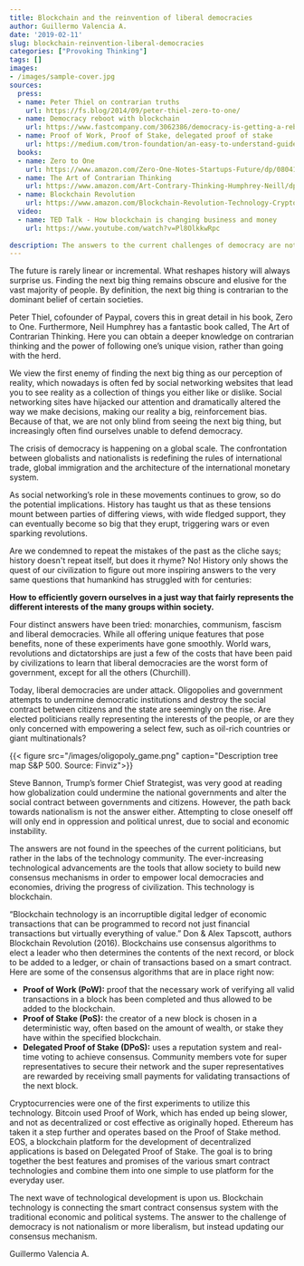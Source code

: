 ```yaml
---
title: Blockchain and the reinvention of liberal democracies 
author: Guillermo Valencia A.
date: '2019-02-11'
slug: blockchain-reinvention-liberal-democracies 
categories: ["Provoking Thinking"]
tags: []
images:
- /images/sample-cover.jpg
sources:
  press:
  - name: Peter Thiel on contrarian truths
    url: https://fs.blog/2014/09/peter-thiel-zero-to-one/
  - name: Democracy reboot with blockchain
    url: https://www.fastcompany.com/3062386/democracy-is-getting-a-reboot-on-the-blockchain
  - name: Proof of Work, Proof of Stake, delegated proof of stake
    url: https://medium.com/tron-foundation/an-easy-to-understand-guide-to-pow-pos-dpos-consensus-mechanism-and-super-representative-eb1f5504a8e
  books:
  - name: Zero to One
    url: https://www.amazon.com/Zero-One-Notes-Startups-Future/dp/0804139296
  - name: The Art of Contrarian Thinking
    url: https://www.amazon.com/Art-Contrary-Thinking-Humphrey-Neill/dp/087004110X 
  - name: Blockchain Revolution
    url: https://www.amazon.com/Blockchain-Revolution-Technology-Cryptocurrencies-Changing/dp/151135769X
  video:
  - name: TED Talk - How blockchain is changing business and money
    url: https://www.youtube.com/watch?v=Pl8OlkkwRpc
  
description: The answers to the current challenges of democracy are not nationalism or more liberalism, but the updating of our mechanism to reach consensus.Technology will reshape the democracy of masses.
---
```

The future is rarely linear or incremental. What reshapes history will always surprise us.
Finding the next big thing remains obscure and elusive for the vast majority of people. By definition, the next big thing is contrarian to the dominant belief of certain societies.

Peter Thiel, cofounder of Paypal, covers this in great detail in his book, Zero to One. Furthermore, Neil Humphrey has a fantastic book called, The Art of Contrarian Thinking. Here you can obtain a deeper knowledge on contrarian thinking and the power of following one’s unique vision, rather than going with the herd.

We view the first enemy of finding the next big thing as our perception of reality, which nowadays is often fed by social networking websites that lead you to see reality as a collection of things you either like or dislike.  Social networking sites have hijacked our attention and dramatically altered the way we make decisions, making our reality a big, reinforcement bias. Because of that, we are not only blind from seeing the next big thing, but increasingly often find ourselves unable to defend democracy. 

The crisis of democracy is happening on a global scale. The confrontation between globalists and nationalists is redefining the rules of international trade, global immigration and the architecture of the international monetary system. 

As social networking’s role in these movements continues to grow, so do the potential implications. History has taught us that as these tensions mount between parties of differing views, with wide fledged support, they can eventually become so big that they erupt, triggering wars or even sparking revolutions. 

Are we condemned to repeat the mistakes of the past as the cliche says; history doesn't repeat itself, but does it rhyme? No! History only shows the quest of our civilization to figure out more inspiring answers to the very same questions that humankind has struggled with for centuries:

**How to efficiently govern ourselves in a just way that fairly represents the different interests of the many groups within society.**

Four distinct answers have been tried: monarchies, communism, fascism and liberal democracies. While all offering unique features that pose benefits, none of these experiments have gone smoothly.  World wars, revolutions and dictatorships are just a few of the costs that have been paid by civilizations to learn that liberal democracies are the worst form of government, except for all the others (Churchill).

Today, liberal democracies are under attack. Oligopolies and government attempts to undermine democratic institutions and destroy the social contract between citizens and the state are seemingly on the rise. Are elected politicians really representing the interests of the people, or are they only concerned with empowering a select few, such as oil-rich countries or giant multinationals?

{{< figure src="/images/oligopoly_game.png" caption="Description tree map S&P 500. Source: Finviz">}}

Steve Bannon, Trump’s former Chief Strategist, was very good at reading how globalization could undermine the national governments and alter the social contract between governments and citizens. However, the path back towards nationalism is not the answer either.  Attempting to close oneself off will only end in oppression and political unrest, due to social and economic instability.

The answers are not found in the speeches of the current politicians, but rather in the labs of the technology community.  The ever-increasing technological advancements are the tools that allow society to build new consensus mechanisms in order to empower local democracies and economies, driving the progress of civilization. This technology is blockchain.

“Blockchain technology is an incorruptible digital ledger of economic transactions that can be programmed to record not just financial transactions but virtually everything of value.” Don & Alex Tapscott, authors Blockchain Revolution (2016). Blockchains use consensus algorithms to elect a leader who then determines the contents of the next record, or block to be added to a ledger, or chain of transactions based on a smart contract. Here are some of the consensus algorithms that are in place right now:

- **Proof of Work (PoW):** proof that the necessary work of verifying all valid transactions in a block has been completed and thus allowed to be added to the blockchain. 
- **Proof of Stake (PoS):** the creator of a new block is chosen in a deterministic way, often based on the amount of wealth, or stake they have within the specified blockchain.
- **Delegated Proof of Stake (DPoS):** uses a reputation system and real-time voting to achieve consensus. Community members vote for super representatives to secure their network and the super representatives are rewarded by receiving small payments for validating transactions of the next block.

Cryptocurrencies were one of the first experiments to utilize this technology. Bitcoin used Proof of Work, which has ended up being slower, and not as decentralized or cost effective as originally hoped. Ethereum has taken it a step further and operates based on the Proof of Stake method. EOS, a blockchain platform for the development of decentralized applications is based on Delegated Proof of Stake. The goal is to bring together the best features and promises of the various smart contract technologies and combine them into one simple to use platform for the everyday user.

The next wave of technological development is upon us. Blockchain technology is connecting the smart contract consensus system with the traditional economic and political systems. The answer to the challenge of democracy is not nationalism or more liberalism, but instead updating our consensus mechanism. 

Guillermo Valencia A.
